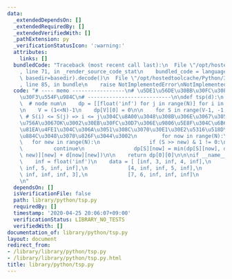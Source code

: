 ```yaml
---
data:
  _extendedDependsOn: []
  _extendedRequiredBy: []
  _extendedVerifiedWith: []
  _pathExtension: py
  _verificationStatusIcon: ':warning:'
  attributes:
    links: []
  bundledCode: "Traceback (most recent call last):\n  File \"/opt/hostedtoolcache/Python/3.9.0/x64/lib/python3.9/site-packages/onlinejudge_verify/documentation/build.py\"\
    , line 71, in _render_source_code_stat\n    bundled_code = language.bundle(stat.path,\
    \ basedir=basedir).decode()\n  File \"/opt/hostedtoolcache/Python/3.9.0/x64/lib/python3.9/site-packages/onlinejudge_verify/languages/python.py\"\
    , line 85, in bundle\n    raise NotImplementedError\nNotImplementedError\n"
  code: "# ---- memo -----------------\n# \u5DE1\u56DE\u30BB\u30FC\u30EB\u30B9\u30DE\
    \u30F3\u554F\u984C\n# ---------------------------\n\ndef tsp(d):\n    N = len(d)\
    \  # node num\n    dp = [[float('inf') for j in range(N)] for i in range(2**N)]\n\
    \n    V = (1<<N)-1\n    dp[V][0] = 0\n\n    for S in range(V-1, -1, -1):\n   \
    \ # S(i) <= S(j) => i <= j\u304C\u8A00\u3048\u308B\u306E\u3067\u3053\u306E\u9806\
    \u756A\u3067OK\u3002\u30EB\u30FC\u30D7\u306E\u9806\u5E8F\u304C\u6B63\u3057\u3044\
    \u81EA\u4FE1\u304C\u306A\u3051\u308C\u3070\u30E1\u30E2\u5316\u518D\u5E30\u3067\
    \u884C\u3048\u3070\u826F\u3044\u3002\n        for now in range(N):\n         \
    \   for new in range(N):\n                if (S >> new) & 1 != 0:\n          \
    \          continue\n                dp[S][now] = min(dp[S][now], dp[S + (1 <<\
    \ new)][new] + d[now][new])\n\n    return dp[0][0]\n\n\nif __name__ == '__main__':\n\
    \    inf = float('inf')\n    data = [ [inf, 3, inf, 4, inf],\n             [inf,\
    \ inf, 5, inf, inf],\n             [4, inf, inf, 5, inf],\n             [inf,\
    \ inf, inf, inf, 3],\n             [7, 6, inf, inf, inf]\n           ]\n    print(tsp(data))\n\
    \n"
  dependsOn: []
  isVerificationFile: false
  path: library/python/tsp.py
  requiredBy: []
  timestamp: '2020-04-25 20:06:07+09:00'
  verificationStatus: LIBRARY_NO_TESTS
  verifiedWith: []
documentation_of: library/python/tsp.py
layout: document
redirect_from:
- /library/library/python/tsp.py
- /library/library/python/tsp.py.html
title: library/python/tsp.py
---
```

